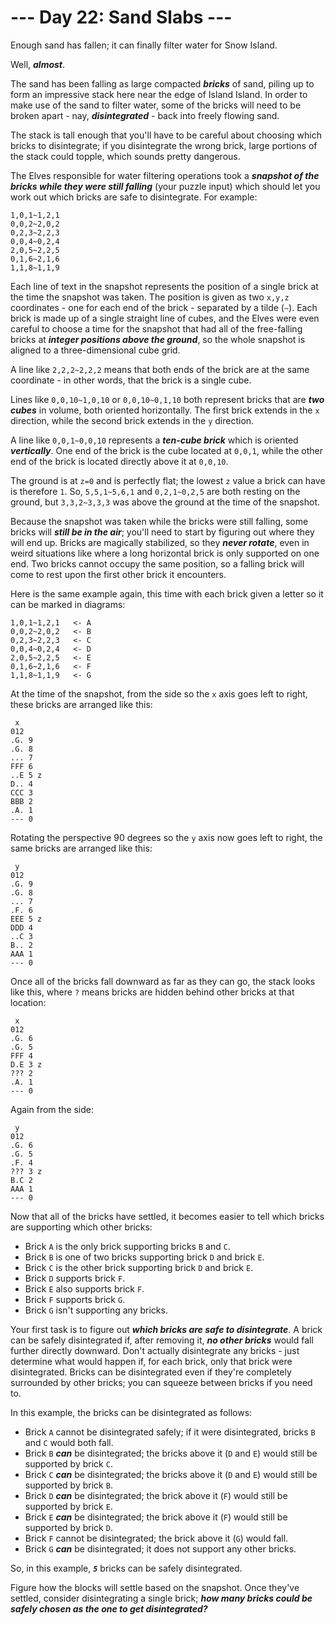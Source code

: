 # --- Day 22: Sand Slabs ---

Enough sand has fallen; it can finally filter water for Snow Island.


Well, <em><b>almost</b></em>.


The sand has been falling as large compacted <em><b>bricks</b></em> of sand, piling up to form an impressive stack here near the edge of Island Island. In order to make use of the sand to filter water, some of the bricks will need to be broken apart - nay, <em><b><span title="Disintegrate - X,R&#10;Sorcery&#10;Destroy X target bricks of sand. They cannot be regenerated. Create 32768 0/1 colorless Sand artifact creature tokens for each brick of sand destroyed in this way.">disintegrated</span></b></em> - back into freely flowing sand.


The stack is tall enough that you'll have to be careful about choosing which bricks to disintegrate; if you disintegrate the wrong brick, large portions of the stack could topple, which sounds pretty dangerous.


The Elves responsible for water filtering operations took a <em><b>snapshot of the bricks while they were still falling</b></em> (your puzzle input) which should let you work out which bricks are safe to disintegrate. For example:


<pre><code>1,0,1~1,2,1
0,0,2~2,0,2
0,2,3~2,2,3
0,0,4~0,2,4
2,0,5~2,2,5
0,1,6~2,1,6
1,1,8~1,1,9
</code></pre>
Each line of text in the snapshot represents the position of a single brick at the time the snapshot was taken. The position is given as two <code>x,y,z</code> coordinates - one for each end of the brick - separated by a tilde (<code>~</code>). Each brick is made up of a single straight line of cubes, and the Elves were even careful to choose a time for the snapshot that had all of the free-falling bricks at <em><b>integer positions above the ground</b></em>, so the whole snapshot is aligned to a three-dimensional cube grid.


A line like <code>2,2,2~2,2,2</code> means that both ends of the brick are at the same coordinate - in other words, that the brick is a single cube.


Lines like <code>0,0,10~1,0,10</code> or <code>0,0,10~0,1,10</code> both represent bricks that are <em><b>two cubes</b></em> in volume, both oriented horizontally. The first brick extends in the <code>x</code> direction, while the second brick extends in the <code>y</code> direction.


A line like <code>0,0,1~0,0,10</code> represents a <em><b>ten-cube brick</b></em> which is oriented <em><b>vertically</b></em>. One end of the brick is the cube located at <code>0,0,1</code>, while the other end of the brick is located directly above it at <code>0,0,10</code>.


The ground is at <code>z=0</code> and is perfectly flat; the lowest <code>z</code> value a brick can have is therefore <code>1</code>. So, <code>5,5,1~5,6,1</code> and <code>0,2,1~0,2,5</code> are both resting on the ground, but <code>3,3,2~3,3,3</code> was above the ground at the time of the snapshot.


Because the snapshot was taken while the bricks were still falling, some bricks will <em><b>still be in the air</b></em>; you'll need to start by figuring out where they will end up. Bricks are magically stabilized, so they <em><b>never rotate</b></em>, even in weird situations like where a long horizontal brick is only supported on one end. Two bricks cannot occupy the same position, so a falling brick will come to rest upon the first other brick it encounters.


Here is the same example again, this time with each brick given a letter so it can be marked in diagrams:


<pre><code>1,0,1~1,2,1   &lt;- A
0,0,2~2,0,2   &lt;- B
0,2,3~2,2,3   &lt;- C
0,0,4~0,2,4   &lt;- D
2,0,5~2,2,5   &lt;- E
0,1,6~2,1,6   &lt;- F
1,1,8~1,1,9   &lt;- G
</code></pre>
At the time of the snapshot, from the side so the <code>x</code> axis goes left to right, these bricks are arranged like this:


<pre><code> x
012
.G. 9
.G. 8
... 7
FFF 6
..E 5 z
D.. 4
CCC 3
BBB 2
.A. 1
--- 0
</code></pre>
Rotating the perspective 90 degrees so the <code>y</code> axis now goes left to right, the same bricks are arranged like this:


<pre><code> y
012
.G. 9
.G. 8
... 7
.F. 6
EEE 5 z
DDD 4
..C 3
B.. 2
AAA 1
--- 0
</code></pre>
Once all of the bricks fall downward as far as they can go, the stack looks like this, where <code>?</code> means bricks are hidden behind other bricks at that location:


<pre><code> x
012
.G. 6
.G. 5
FFF 4
D.E 3 z
??? 2
.A. 1
--- 0
</code></pre>
Again from the side:


<pre><code> y
012
.G. 6
.G. 5
.F. 4
??? 3 z
B.C 2
AAA 1
--- 0
</code></pre>
Now that all of the bricks have settled, it becomes easier to tell which bricks are supporting which other bricks:


<ul>
<li>Brick <code>A</code> is the only brick supporting bricks <code>B</code> and <code>C</code>.</li>
<li>Brick <code>B</code> is one of two bricks supporting brick <code>D</code> and brick <code>E</code>.</li>
<li>Brick <code>C</code> is the other brick supporting brick <code>D</code> and brick <code>E</code>.</li>
<li>Brick <code>D</code> supports brick <code>F</code>.</li>
<li>Brick <code>E</code> also supports brick <code>F</code>.</li>
<li>Brick <code>F</code> supports brick <code>G</code>.</li>
<li>Brick <code>G</code> isn't supporting any bricks.</li>
</ul>
Your first task is to figure out <em><b>which bricks are safe to disintegrate</b></em>. A brick can be safely disintegrated if, after removing it, <em><b>no other bricks</b></em> would fall further directly downward. Don't actually disintegrate any bricks - just determine what would happen if, for each brick, only that brick were disintegrated. Bricks can be disintegrated even if they're completely surrounded by other bricks; you can squeeze between bricks if you need to.


In this example, the bricks can be disintegrated as follows:


<ul>
<li>Brick <code>A</code> cannot be disintegrated safely; if it were disintegrated, bricks <code>B</code> and <code>C</code> would both fall.</li>
<li>Brick <code>B</code> <em><b>can</b></em> be disintegrated; the bricks above it (<code>D</code> and <code>E</code>) would still be supported by brick <code>C</code>.</li>
<li>Brick <code>C</code> <em><b>can</b></em> be disintegrated; the bricks above it (<code>D</code> and <code>E</code>) would still be supported by brick <code>B</code>.</li>
<li>Brick <code>D</code> <em><b>can</b></em> be disintegrated; the brick above it (<code>F</code>) would still be supported by brick <code>E</code>.</li>
<li>Brick <code>E</code> <em><b>can</b></em> be disintegrated; the brick above it (<code>F</code>) would still be supported by brick <code>D</code>.</li>
<li>Brick <code>F</code> cannot be disintegrated; the brick above it (<code>G</code>) would fall.</li>
<li>Brick <code>G</code> <em><b>can</b></em> be disintegrated; it does not support any other bricks.</li>
</ul>
So, in this example, <code><em><b>5</b></em></code> bricks can be safely disintegrated.


Figure how the blocks will settle based on the snapshot. Once they've settled, consider disintegrating a single brick; <em><b>how many bricks could be safely chosen as the one to get disintegrated?</b></em>


